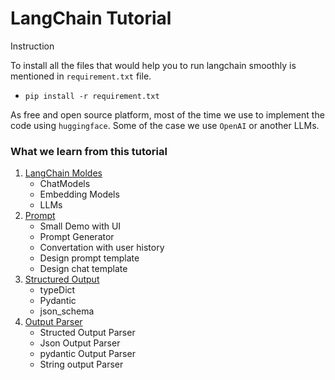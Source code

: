 # LangChain Tutorial

Instruction

To install all the files that would help you to run langchain smoothly is mentioned in ```requirement.txt``` file. 
* ```pip install -r requirement.txt```

As free and open source platform, most of the time we use to implement the code using ```huggingface```. Some of the case we use ```OpenAI``` or another LLMs.


### What we learn from this tutorial
1. [LangChain Moldes](https://github.com/mahfuz-raihan/langchain_tutorial/tree/main/1.%20langchian_models)
    * ChatModels
    * Embedding Models
    * LLMs
2. [Prompt](https://github.com/mahfuz-raihan/langchain_tutorial/tree/main/2.%20prompt)
    * Small Demo with UI
    * Prompt Generator
    * Convertation with user history
    * Design prompt template
    * Design chat template
3. [Structured Output](https://github.com/mahfuz-raihan/langchain_tutorial/tree/main/3.%20Structured%20Output)
    * typeDict
    * Pydantic
    * json_schema
4. [Output Parser](https://github.com/mahfuz-raihan/langchain_tutorial/tree/main/4.%20Output%20Parsers)
    * Structed Output Parser
    * Json Output Parser
    * pydantic Output Parser
    * String output Parser

